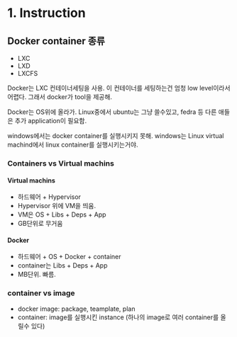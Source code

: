 # 1. Instruction
 
## Docker container 종류

- LXC
- LXD
- LXCFS

Docker는 LXC 컨테이너세팅을 사용.
이 컨테이너를 세팅하는건 엄청 low level이라서 어렵다. 그래서 docker가 tool을 제공해.

Docker는 OS위에 올라가.
Linux중에서 ubuntu는 그냥 쓸수있고, fedra 등 다른 애들은 추가 application이 필요함.

windows에서는 docker container를 실행시키지 못해.
windows는 Linux virtual machind에서 linux container를 실행시키는거야.

### Containers vs Virtual machins

#### Virtual machins

- 하드웨어 + Hypervisor
- Hypervisor 위에 VM을 띄움.
- VM은 OS + Libs + Deps + App
- GB단위로 무거움

#### Docker

- 하드웨어 + OS + Docker + container
- container는 Libs + Deps + App
- MB단위. 빠름.

### container vs image

- docker image: package, teamplate, plan
- container: image를 실행시킨 instance (하나의 image로 여러 container를 올릴수 있다)
